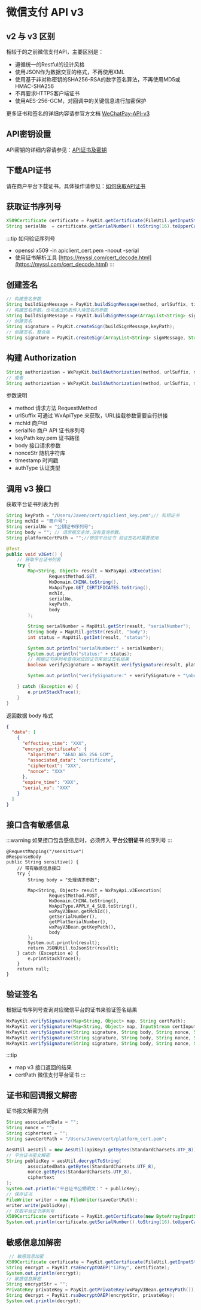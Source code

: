 # 微信支付 API v3

## v2 与 v3 区别

相较于的之前微信支付API，主要区别是：

- 遵循统一的Restful的设计风格
- 使用JSON作为数据交互的格式，不再使用XML
- 使用基于非对称密钥的SHA256-RSA的数字签名算法，不再使用MD5或HMAC-SHA256
- 不再要求HTTPS客户端证书
- 使用AES-256-GCM，对回调中的关键信息进行加密保护

更多证书和签名的详细内容请参官方文档 [WeChatPay-API-v3](https://wechatpay-api.gitbook.io/wechatpay-api-v3/)

## API密钥设置

API密钥的详细内容请参见：[API证书及密钥](https://kf.qq.com/faq/180830E36vyQ180830AZFZvu.html)

## 下载API证书

请在商户平台下载证书。具体操作请参见：[如何获取API证书](https://kf.qq.com/faq/161222NneAJf161222U7fARv.html)

## 获取证书序列号

```java
X509Certificate certificate = PayKit.getCertificate(FileUtil.getInputStream("apiclient_cert.pem 证书路径"));
String serialNo  = certificate.getSerialNumber().toString(16).toUpperCase();
```            

:::tip 如何验证序列号

- openssl x509 -in apiclient_cert.pem -noout -serial
- 使用证书解析工具 [https://myssl.com/cert_decode.html](https://myssl.com/cert_decode.html)
:::

## 创建签名

```java
// 构建签名参数
String buildSignMessage = PayKit.buildSignMessage(method, urlSuffix, timestamp, nonceStr, body);
// 构建签名参数，也可通过列表传入待签名的参数
String buildSignMessage = PayKit.buildSignMessage(ArrayList<String> signMessage)
// 创建签名
String signature = PayKit.createSign(buildSignMessage,keyPath);
// 创建签名，整合版
String signature = PayKit.createSign(ArrayList<String> signMessage, String keyPath)
```

## 构建 Authorization

```java
String authorization = WxPayKit.buildAuthorization(method, urlSuffix, mchId, serialNo, keyPath, body, nonceStr, timestamp, authType);                                                                                                                                          
// 或者
String authorization = WxPayKit.buildAuthorization(method, urlSuffix, mchId, serialNo, keyPath, body);
```     

参数说明

- method    请求方法 RequestMethod
- urlSuffix 可通过 WxApiType 来获取，URL挂载参数需要自行拼接
- mchId     商户Id
- serialNo  商户 API 证书序列号
- keyPath   key.pem 证书路径
- body      接口请求参数
- nonceStr  随机字符库
- timestamp 时间戳
- authType  认证类型

## 调用 v3 接口

获取平台证书列表为例

```java {28}
String keyPath = "/Users/Javen/cert/apiclient_key.pem";// 私钥证书
String mchId = "商户号";
String serialNo = "公钥证书序列号";
String body = ""; // 请求报文主体,没有查询参数。 
String platformCertPath = "";//微信平台证书 验证签名时需要使用 

@Test
public void v3Get() {
    // 获取平台证书列表
    try {
        Map<String, Object> result = WxPayApi.v3Execution(
                RequestMethod.GET,
                WxDomain.CHINA.toString(),
                WxApiType.GET_CERTIFICATES.toString(),
                mchId,
                serialNo,
                keyPath,
                body
        );

        String serialNumber = MapUtil.getStr(result, "serialNumber");
        String body = MapUtil.getStr(result, "body");
        int status = MapUtil.getInt(result, "status");

        System.out.println("serialNumber:" + serialNumber);
        System.out.println("status:" + status);
        // 根据证书序列号查询对应的证书来验证签名结果
        boolean verifySignature = WxPayKit.verifySignature(result, platformCertPath);

        System.out.println("verifySignature:" + verifySignature + "\nbody:" + body);

    } catch (Exception e) {
        e.printStackTrace();
    }
}

``` 

返回数据 body 格式 

```json
{
  "data": [
    {
      "effective_time": "XXX",
      "encrypt_certificate": {
        "algorithm": "AEAD_AES_256_GCM",
        "associated_data": "certificate",
        "ciphertext": "XXX",
        "nonce": "XXX"
      },
      "expire_time": "XXX",
      "serial_no": "XXX"
    }
  ]
}
```  

## 接口含有敏感信息

:::warning 
如果接口包含感信息时，必须传入 **平台公钥证书** 的序列号
:::

```java{13,14}
@RequestMapping("/sensitive")
@ResponseBody
public String sensitive() {
    // 带有敏感信息接口
    try {
        String body = "处理请求参数";

        Map<String, Object> result = WxPayApi.v3Execution(
                RequestMethod.POST,
                WxDomain.CHINA.toString(),
                WxApiType.APPLY_4_SUB.toString(),
                wxPayV3Bean.getMchId(),
                getSerialNumber(),
                getPlatSerialNumber(),
                wxPayV3Bean.getKeyPath(),
                body
        );
        System.out.println(result);
        return JSONUtil.toJsonStr(result);
    } catch (Exception e) {
        e.printStackTrace();
    }
    return null;
}
```


## 验证签名

根据证书序列号查询对应微信平台的证书来验证签名结果

```java
WxPayKit.verifySignature(Map<String, Object> map, String certPath);
WxPayKit.verifySignature(Map<String, Object> map, InputStream certInputStream)  
WxPayKit.verifySignature(String signature, String body, String nonce, String timestamp, String publicKey) 
WxPayKit.verifySignature(String signature, String body, String nonce, String timestamp, PublicKey publicKey)
WxPayKit.verifySignature(String signature, String body, String nonce, String timestamp, InputStream certInputStream)
```                      
:::tip
- map v3 接口返回的结果
- certPath 微信支付平台证书
:::

## 证书和回调报文解密

证书报文解密为例

```java  
String associatedData = "";
String nonce = "";
String ciphertext = "";           
String saveCertPath = "/Users/Javen/cert/platform_cert.pem";

AesUtil aesUtil = new AesUtil(apiKey3.getBytes(StandardCharsets.UTF_8));
// 平台证书密文解密
String publicKey = aesUtil.decryptToString(
        associatedData.getBytes(StandardCharsets.UTF_8),
        nonce.getBytes(StandardCharsets.UTF_8),
        ciphertext
);
System.out.println("平台证书公钥明文：" + publicKey);
// 保存证书
FileWriter writer = new FileWriter(saveCertPath);
writer.write(publicKey);
// 获取平台证书序列号
X509Certificate certificate = PayKit.getCertificate(new ByteArrayInputStream(publicKey.getBytes()));
System.out.println(certificate.getSerialNumber().toString(16).toUpperCase());
```       

## 敏感信息加解密

```java
 // 敏感信息加密
X509Certificate certificate = PayKit.getCertificate(FileUtil.getInputStream(wxPayV3Bean.getPlatformCertPath()));
String encrypt = PayKit.rsaEncryptOAEP("IJPay", certificate);
System.out.println(encrypt);
// 敏感信息解密
String encryptStr = "";
PrivateKey privateKey = PayKit.getPrivateKey(wxPayV3Bean.getKeyPath());
String decrypt = PayKit.rsaDecryptOAEP(encryptStr, privateKey);
System.out.println(decrypt);
```
